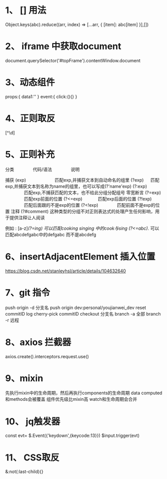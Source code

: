 # 1、 [] 用法
 Object.keys(abc).reduce((arr, index) => [...arr, {
     [item]: abc[item]
 }],[])
# 2、 iframe 中获取document
 document.querySelector('#topFrame').contentWindow.document
# 3、动态组件
<component :is='componentName' v-bind='props' v-on="event">
    props:{
        data1:''
    }
    event:{
        click:(){}
    }

# 4、正则取反
[^\d]
# 5、正则补充
分类 　　　　代码/语法 　　　　说明

捕获
(exp) 　　　　　　 匹配exp,并捕获文本到自动命名的组里
(?<name>exp) 　 匹配exp,并捕获文本到名称为name的组里，也可以写成(?'name'exp)
(?:exp) 　　　　 匹配exp,不捕获匹配的文本，也不给此分组分配组号
零宽断言
(?=exp) 　　　　 匹配exp前面的位置
(?<=exp) 　　　 匹配exp后面的位置
(?!exp) 　　　　 匹配后面跟的不是exp的位置
(?<!exp) 　　　　匹配前面不是exp的位置
注释
(?#comment) 这种类型的分组不对正则表达式的处理产生任何影响，用于提供注释让人阅读

例如 :
[a-z]*(?=ing) 可以匹配cooking singing 中的cook与sing
(?<=abc).* 可以匹配abcdefgabc中的defgabc 而不是abcdefg

# 6、insertAdjacentElement 插入位置
https://blog.csdn.net/stanleyhsl/article/details/104632640
# 7、git 指令
push origin -d 分支名
push origin dev:personal/youjianwei_dev
reset commitID
log
cherry-pick commitID
checkout 分支名
branch -a 全部
branch -r 远程

# 8、axios 拦截器
axios.create().interceptors.request.use()
# 9、mixin
先执行mixin中的生命周期，然后再执行components的生命周期
data computed 和methods会被覆盖 组件优先级比mixin高
watch和生命周期会合并
# 10、 jq触发器
const evt= $.Event({'keydown',{keycode:13}})
$input.trigger(evt)
# 11、 CSS取反
&:not(:last-child){}